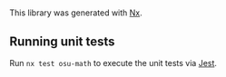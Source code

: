 # 

This library was generated with [Nx](https://nx.dev).

## Running unit tests

Run `nx test osu-math` to execute the unit tests via [Jest](https://jestjs.io).

